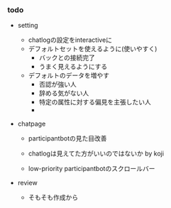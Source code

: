 ### todo
- setting
    - chatlogの設定をinteractiveに
    - デフォルトセットを使えるように(使いやすく)
        - バックとの接続完了
        - うまく見えるようにする
    - デフォルトのデータを増やす
        - 否認が強い人
        - 辞める気がない人
        - 特定の属性に対する偏見を主張したい人
        -

- chatpage
    - participantbotの見た目改善
    - chatlogは見えてた方がいいのではないか by koji

    - low-priority participantbotのスクロールバー
- review
    - そもそも作成から

